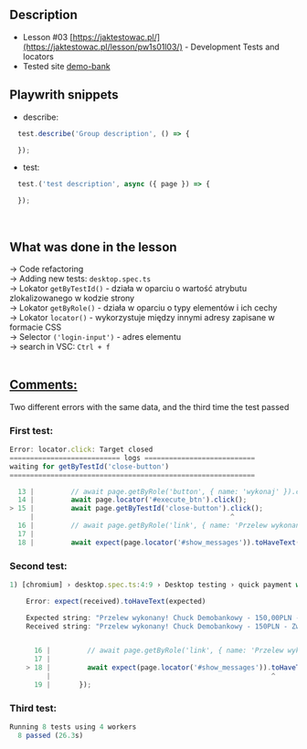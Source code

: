 ## Description
- Lesson #03 [https://jaktestowac.pl/](https://jaktestowac.pl/lesson/pw1s01l03/) - Development Tests and locators
- Tested site [demo-bank](https://demo-bank.vercel.app/)

## Playwrith snippets

- describe:
```TypeScript
  test.describe('Group description', () => {

  });
```

- test:
```TypeScript
  test.('test description', async ({ page }) => {

  });
```
<br>

## What was done in the lesson
-> Code refactoring  
-> Adding new tests: `desktop.spec.ts`  
-> Lokator `getByTestId()` - działa w oparciu o wartość atrybutu zlokalizowanego w kodzie strony  
-> Lokator `getByRole()` - działa w oparciu o typy elementów i ich cechy  
-> Lokator `locator()` - wykorzystuje między innymi adresy zapisane w formacie CSS  
-> Selector `('login-input')` - adres elementu  
-> search in VSC: `Ctrl + f`  
<br>

## [Comments:]()
Two different errors with the same data, and the third time the test passed 

### First test:
```TypeScript
Error: locator.click: Target closed
=========================== logs ===========================
waiting for getByTestId('close-button')
============================================================

  13 |         // await page.getByRole('button', { name: 'wykonaj' }).click();
  14 |         await page.locator('#execute_btn').click();
> 15 |         await page.getByTestId('close-button').click();
     |                                                ^
  16 |         // await page.getByRole('link', { name: 'Przelew wykonany! Chuck Demobankowy - 150,00PLN - Zwrot środków' }).click();
  17 |
  18 |         await expect(page.locator('#show_messages')).toHaveText('Przelew wykonany! Chuck Demobankowy - 150,00PLN - Zwrot środków');
```

### Second test:
```TypeScript
1) [chromium] › desktop.spec.ts:4:9 › Desktop testing › quick payment with correct data ──────────

    Error: expect(received).toHaveText(expected)

    Expected string: "Przelew wykonany! Chuck Demobankowy - 150,00PLN - Zwrot środków"
    Received string: "Przelew wykonany! Chuck Demobankowy - 150PLN - Zwrot środków"


      16 |         // await page.getByRole('link', { name: 'Przelew wykonany! Chuck Demobankowy - 150,00PLN - Zwrot środków' }).click();
      17 |
    > 18 |         await expect(page.locator('#show_messages')).toHaveText('Przelew wykonany! Chuck Demobankowy - 150,00PLN - Zwrot środków');
         |                                                      ^
      19 |       });
```

### Third test:
```TypeScript
Running 8 tests using 4 workers
  8 passed (26.3s)
```

